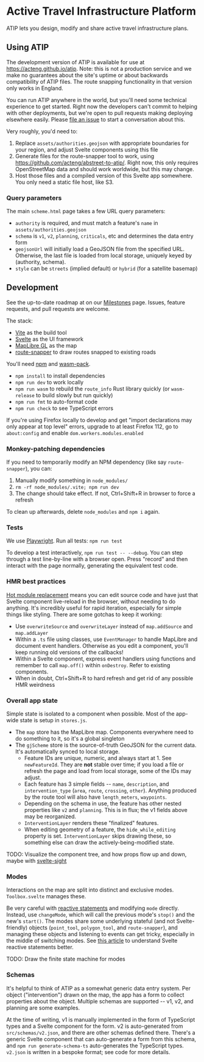 # Active Travel Infrastructure Platform

ATIP lets you design, modify and share active travel infrastructure plans.

<!-- If we want to say more (less can be more): -->
<!-- It is an open source web application, meaning anyone can use it in their browser.
It developed by the Alan Turing Institute in collaboration with Active Travel England.
ATIP reduces barriers to entry into the transport planning process, and reduces friction between different stakeholders. -->

## Using ATIP

The development version of ATIP is available for use at <https://acteng.github.io/atip>.
Note: this is not a production service and we make no guarantees about the site's uptime or about backwards compatibility of ATIP files.
The route snapping functionality in that version only works in England.

You can run ATIP anywhere in the world, but you'll need some technical experience to get started. Right now the developers can't commit to helping with other deployments, but we're open to pull requests making deploying elsewhere easily. Please [file an issue](https://github.com/acteng/atip/issues/new) to start a conversation about this.

Very roughly, you'd need to:

1.  Replace `assets/authorities.geojson` with appropriate boundaries for your region, and adjust Svelte components using this file
2.  Generate files for the route-snapper tool to work, using <https://github.com/acteng/abstreet-to-atip/>. Right now, this only requires OpenStreetMap data and should work worldwide, but this may change.
3.  Host those files and a compiled version of this Svelte app somewhere. You only need a static file host, like S3.

### Query parameters

The main `scheme.html` page takes a few URL query parameters:

- `authority` is required, and must match a feature's `name` in `assets/authorities.geojson`
- `schema` is `v1`, `v2`, `planning`, `criticals`, etc and determines the data entry form
- `geojsonUrl` will initially load a GeoJSON file from the specified URL. Otherwise, the last file is loaded from local storage, uniquely keyed by (authority, schema).
- `style` can be `streets` (implied default) or `hybrid` (for a satellite basemap)

## Development

See the up-to-date roadmap at on our [Milestones](https://github.com/acteng/atip/milestones?direction=desc&sort=completeness&state=open) page.
Issues, feature requests, and pull requests are welcome.

The stack:

- [Vite](https://vitejs.dev) as the build tool
- [Svelte](https://svelte.dev) as the UI framework
- [MapLibre GL](https://maplibre.org) as the map
- [route-snapper](https://github.com/dabreegster/route_snapper/) to draw routes
  snapped to existing roads

You'll need
[npm](https://docs.npmjs.com/downloading-and-installing-node-js-and-npm) and
[wasm-pack](https://github.com/rustwasm/wasm-pack).

- `npm install` to install dependencies
- `npm run dev` to work locally
- `npm run wasm` to rebuild the `route_info` Rust library quickly (or
  `wasm-release` to build slowly but run quickly)
- `npm run fmt` to auto-format code
- `npm run check` to see TypeScript errors

If you're using Firefox locally to develop and get "import declarations may
only appear at top level" errors, upgrade to at least Firefox 112, go to
`about:config` and enable `dom.workers.modules.enabled`

### Monkey-patching dependencies

If you need to temporarily modify an NPM dependency (like say `route-snapper`), you can:

1.  Manually modify something in `node_modules/`
2.  `rm -rf node_modules/.vite; npm run dev`
3.  The change should take effect. If not, Ctrl+Shift+R in browser to force a refresh

To clean up afterwards, delete `node_modules` and `npm i` again.

### Tests

We use [Playwright](https://playwright.dev). Run all tests: `npm run test`

To develop a test interactively, `npm run test -- --debug`. You can step
through a test line-by-line with a browser open. Press "record" and then
interact with the page normally, generating the equivalent test code.

### HMR best practices

[Hot module replacement](https://vitejs.dev/guide/features.html#hot-module-replacement) means you can edit source code and have just that Svelte component live-reload in the browser, without needing to do anything. It's incredibly useful for rapid iteration, especially for simple things like styling. There are some gotchas to keep it working:

- Use `overwriteSource` and `overwriteLayer` instead of `map.addSource` and `map.addLayer`
- Within a `.ts` file using classes, use `EventManager` to handle MapLibre and document event handlers. Otherwise as you edit a component, you'll keep running old versions of the callbacks!
- Within a Svelte component, express event handlers using functions and remember to call `map.off()` within `onDestroy`. Refer to existing components.
- When in doubt, Ctrl+Shift+R to hard refresh and get rid of any possible HMR weirdness

### Overall app state

Simple state is isolated to a component when possible. Most of the app-wide state is setup in `stores.js`.

- The `map` store has the MapLibre map. Components everywhere need to do something to it, so it's a global singleton
- The `gjScheme` store is the source-of-truth GeoJSON for the current data. It's automatically synced to local storage.
  - Feature IDs are unique, numeric, and always start at 1. See `newFeatureId`. They are **not** stable over time; if you load a file or refresh the page and load from local storage, some of the IDs may adjust.
  - Each feature has 3 simple fields -- `name`, `description`, and `intervention_type` (`area`, `route`, `crossing`, `other`). Anything produced by the route tool will also have `length_meters`, `waypoints`.
  - Depending on the schema in use, the feature has other nested properties like `v2` and `planning`. This is in flux; the v1 fields above may be reorganized.
  - `InterventionLayer` renders these "finalized" features.
  - When editing geometry of a feature, the `hide_while_editing` property is set. `InterventionLayer` skips drawing these, so something else can draw the actively-being-modified state.

TODO: Visualize the component tree, and how props flow up and down, maybe with [svelte-sight](https://github.com/oslabs-beta/svelte-sight/)

### Modes

Interactions on the map are split into distinct and exclusive modes. `Toolbox.svelte` manages these.

Be very careful with [reactive statements](https://svelte.dev/tutorial/reactive-statements) and modifying `mode` directly. Instead, use `changeMode`, which will call the previous mode's `stop()` and the new's `start()`. The modes share some underlying stateful (and not Svelte-friendly) objects (`point_tool`, `polygon_tool`, and `route-snapper`), and managing these objects and listening to events can get tricky, especially in the middle of switching modes. See [this article](https://blog.thoughtspile.tech/2023/04/22/svelte-state/) to understand Svelte reactive statements better.

TODO: Draw the finite state machine for modes

### Schemas

It's helpful to think of ATIP as a somewhat generic data entry system. Per object ("intervention") drawn on the map, the app has a form to collect properties about the object. Multiple schemas are supported -- v1, v2, and planning are some examples.

At the time of writing, v1 is manually implemented in the form of TypeScript types and a Svelte component for the form. v2 is auto-generated from `src/schemas/v2.json`, and there are other schemas defined there. There's a generic Svelte component that can auto-generate a form from this schema, and `npm run generate-schema-ts` auto-generates the TypeScript types. `v2.json` is written in a bespoke format; see code for more details.
